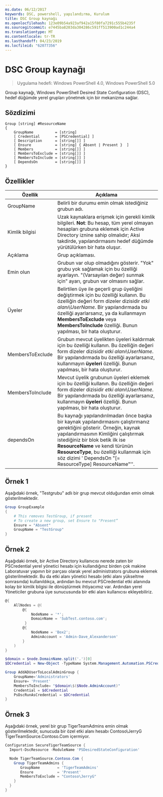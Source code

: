 ```yaml
---
ms.date: 06/12/2017
keywords: DSC, powershell, yapılandırma, Kurulum
title: DSC Group kaynağı
ms.openlocfilehash: 123e09b54a923af942a15f80fa7291c555b4235f
ms.sourcegitcommit: e7445ba8203da304286c591ff513900ad1c244a4
ms.translationtype: MT
ms.contentlocale: tr-TR
ms.lasthandoff: 04/23/2019
ms.locfileid: "62077356"
---
```

# <a name="dsc-group-resource"></a>DSC Group kaynağı

> Uygulama hedefi: Windows PowerShell 4.0, Windows PowerShell 5.0

Group kaynağı, Windows PowerShell Desired State Configuration (DSC), hedef düğümde yerel grupları yönetmek için bir mekanizma sağlar.

## <a name="syntax"></a>Sözdizimi

```
Group [string] #ResourceName
{
    GroupName          = [string]
    [ Credential       = [PSCredential] ]
    [ Description      = [string[]] ]
    [ Ensure           = [string] { Absent | Present }  ]
    [ Members          = [string[]] ]
    [ MembersToExclude = [string[]] ]
    [ MembersToInclude = [string[]] ]
    [ DependsOn        = [string[]] ]
}
```

## <a name="properties"></a>Özellikler

|  Özellik  |  Açıklama   |
|---|---|
| GroupName| Belirli bir durumu emin olmak istediğiniz grubun adı.|
| Kimlik bilgisi| Uzak kaynaklara erişmek için gerekli kimlik bilgileri. **Not**: Bu hesap, tüm yerel olmayan hesapları grubuna eklemek için Active Directory iznine sahip olmalıdır; Aksi takdirde, yapılandırmasını hedef düğümde yürütülürken bir hata oluşur.
| Açıklama| Grup açıklaması.|
| Emin olun| Grubun var olup olmadığını gösterir. "Yok" grubu yok sağlamak için bu özelliği ayarlayın. "(Varsayılan değer) sunmak için" ayarı, grubun var olmasını sağlar.|
| Üyeler| Belirtilen üye ile geçerli grup üyeliğini değiştirmek için bu özelliği kullanın. Bu özelliğin değeri form dizeler dizisidir *etki alanı*\\*UserName*. Bir yapılandırmada bu özelliği ayarlarsanız, ya da kullanmayın **MembersToExclude** veya **MembersToInclude** özelliği. Bunun yapılması, bir hata oluşturur.|
| MembersToExclude| Grubun mevcut üyelikten üyeleri kaldırmak için bu özelliği kullanın. Bu özelliğin değeri form dizeler dizisidir *etki alanı*\\*UserName*. Bir yapılandırmada bu özelliği ayarlarsanız, kullanmayın **üyeleri** özelliği. Bunun yapılması, bir hata oluşturur.|
| MembersToInclude| Mevcut üyelik grubunun üyeleri eklemek için bu özelliği kullanın. Bu özelliğin değeri form dizeler dizisidir *etki alanı*\\*UserName*. Bir yapılandırmada bu özelliği ayarlarsanız, kullanmayın **üyeleri** özelliği. Bunun yapılması, bir hata oluşturur.|
| dependsOn | Bu kaynağı yapılandırılmadan önce başka bir kaynak yapılandırmasını çalıştırmanız gerektiğini gösterir. Örneğin, kaynak yapılandırmasının Kimliğini çalıştırmak istediğiniz bir blok betik ilk ise __ResourceName__ ve kendi türünün __ResourceType__, bu özelliği kullanmak için söz dizimi ' DependsOn "[= ResourceType] ResourceName"''.|

## <a name="example-1"></a>Örnek 1

Aşağıdaki örnek, "Testgrubu" adlı bir grup mevcut olduğundan emin olmak gösterilmektedir.

```powershell
Group GroupExample
{
    # This removes TestGroup, if present
    # To create a new group, set Ensure to "Present“
    Ensure = "Absent"
    GroupName = "TestGroup"
}
```

## <a name="example-2"></a>Örnek 2

Aşağıdaki örnek, bir Active Directory kullanıcısı nerede zaten bir PSCredential yerel yönetici hesabı için kullandığınız birden çok makine Laboratuvar yapının bir parçası olarak yerel administrators grubuna eklemek gösterilmektedir.
Bu da etki alanı yönetici hesabı (etki alanı yükseltme sonrasında) kullanıldıkça, ardından bu mevcut PSCredential etki alanında kolay bir kimlik bilgisi ile dönüştürmek ihtiyacımız var.
Ardından yerel Yöneticiler grubuna üye sunucusunda bir etki alanı kullanıcısı ekleyebiliriz.

```powershell
@{
    AllNodes = @(
        @{
            NodeName = '*';
            DomainName = 'SubTest.contoso.com';
         }
        @{
            NodeName = 'Box2';
            AdminAccount = 'Admin-Dave_Alexanderson'
        }
    )
}

$domain = $node.DomainName.split('.')[0]
$DCredential = New-Object -TypeName System.Management.Automation.PSCredential -ArgumentList ("$domain\$($credential.Username)", $Credential.Password)

Group AddADUserToLocalAdminGroup {
    GroupName='Administrators'
    Ensure= 'Present'
    MembersToInclude= "$domain\$($Node.AdminAccount)"
    Credential = $dCredential
    PsDscRunAsCredential = $DCredential
}
```

## <a name="example-3"></a>Örnek 3

Aşağıdaki örnek, yerel bir grup TigerTeamAdmins emin olmak gösterilmektedir, sunucuda bir özel etki alanı hesabı Contoso\JerryG TigerTeamSource.Contoso.Com içermiyor.

```powershell
Configuration SecureTigerTeamSource {
  Import-DscResource -ModuleName 'PSDesiredStateConfiguration'

  Node TigerTeamSource.Contoso.Com {
    Group TigerTeamAdmins {
       GroupName        = 'TigerTeamAdmins'
       Ensure           = 'Present'
       MembersToExclude = "Contoso\JerryG"
    }
  }
}
```